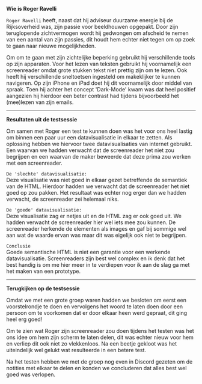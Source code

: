**Wie is Roger Ravelli**  

`Roger Ravelli` heeft, naast dat hij adviseur duurzame energie bij de Rijksoverheid was, zijn passie voor beeldhouwen opgepakt. Door zijn teruglopende zichtvermogen wordt hij gedwongen om afscheid te nemen van een aantal van zijn passies, dit houdt hem echter niet tegen om op zoek te gaan naar nieuwe mogelijkheden. 

Om om te gaan met zijn zichtelijke beperking gebruikt hij verschillende tools op zijn apparaten. Voor het lezen van teksten gebruikt hij voornamelijk een screenreader omdat grote stukken tekst niet prettig zijn om te lezen. Ook heeft hij verschillende sneltoetsen ingesteld om makeklijker te kunnen navigeren. Op zijn iPhone en iPad doet hij dit voornamelijk door middel van spraak. Toen hij achter het concept 'Dark-Mode' kwam was dat heel positief aangezien hij hierdoor een beter contrast had tijdens bijvoorbeeld het (mee)lezen van zijn emails.

<hr>

**Resultaten uit de testsessie**  

Om samen met Roger een test te kunnen doen was het voor ons heel lastig om binnen een paar uur een datavisualisatie in elkaar te zetten. Als oplossing hebben we hiervoor twee datavisualisaties van internet gebruikt. Een waarvan we hadden verwacht dat de screenreader het niet zou begrijpen en een waarvan de maker beweerde dat deze prima zou werken met een screenreader.

`De 'slechte' datavisualisatie:`  
Deze visualisatie was niet goed in elkaar gezet betreffende de semantiek van de HTML. Hierdoor hadden we verwacht dat de screenreader het niet goed op zou pakken. Het resultaat was echter nog erger dan we hadden verwacht, de screenreader zei helemaal niks. 

`De 'goede' datavisualisatie:`  
Deze visualisatie zag er netjes uit en de HTML zag er ook goed uit. We hadden verwacht de screenreader hier wel iets mee zou kunnen. De screenreader herkende de elementen als images en gaf bij sommige wel aan wat de waarde ervan was maar dit was eigelijk ook niet te begrijpen.

`Conclusie`  
Goede semantische HTML is niet een garantie voor een werkende datavisualisatie. Screenreaders zijn best wel complex en ik denk dat het best handig is om me hier meer in te verdiepen voor ik aan de slag ga met het maken van een prototype.

<hr>

**Terugkijken op de testsessie**  

Omdat we met een grote groep waren hadden we besloten om eerst een voorstelrondje te doen en vervolgens het woord te laten doen door een persoon om te voorkomen dat er door elkaar heen werd gepraat, dit ging heel erg goed! 

Om te zien wat Roger zijn screenreader zou doen tijdens het testen was het ons idee om hem zijn scherm te laten delen, dit was echter nieuw voor hem en verliep dit ook niet zo vlekkenloos. Na een beetje gekloot was het uiteindelijk wel gelukt wat resulteerde in een betere test.

Na het testen hebben we met de groep nog even in Discord gezeten om de notities met elkaar te delen en konden we concluderen dat alles best wel goed was verlopen.

<!-- * Persoonlijk
    * Beeldhouwer
    * Afgekeurd
    * Specialist duurzame energie
    * Gebruikt screenreaders (SuperNova en Voice Over)
    * Macula Degeneratie

* Het gebruik van apparaten
    * Sneltoetsen
    * Spraak
    * Blind leren typen
    * Dark-mode
    * Gebruikt luisterboeken en social media

* Testen
    * Geen reactie als de afbeeldingen geen alt hebben
    * Het kost veel moeite om iets van informatie uit een grafiek te halen

* Voorkeuren
    * Spraak als ondersteuning, NIET als oplossing.
    * Goede samenvatting
    * Contrast is belangrijk als je minimaal zicht hebt
    * Heldere uitleg
    * Veel pixels
    * Zoom mogelijkheden -->